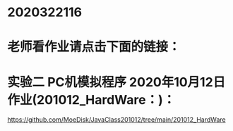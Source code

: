 # 2020322116

# 老师看作业请点击下面的链接：

# 实验二 PC机模拟程序 2020年10月12日作业(201012_HardWare：)：
https://github.com/MoeDisk/JavaClass201012/tree/main/201012_HardWare
